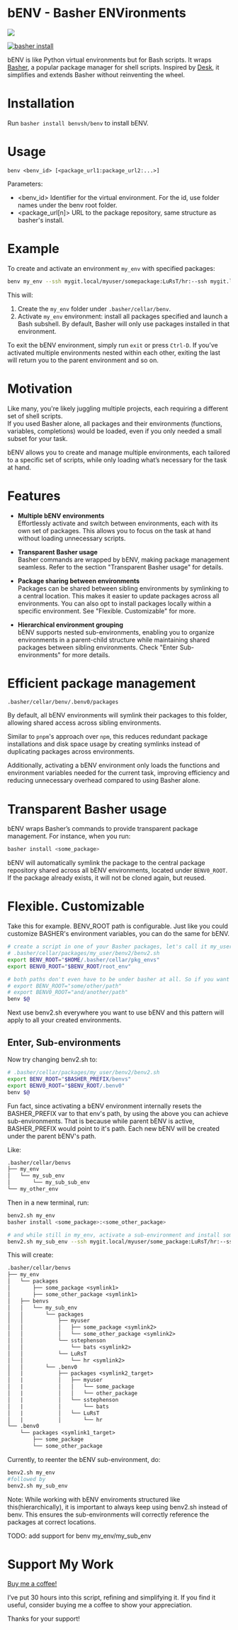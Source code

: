 # bENV - Basher ENVironments
![](logo.jpg)

[![basher install](https://www.basher.it/assets/logo/basher_install.svg)](https://www.basher.it/package/)

bENV is like Python virtual environments but for Bash scripts. It wraps [Basher](https://github.com/basherpm/basher), a popular package manager for shell scripts. Inspired by [Desk](https://github.com/jamesob/desk), it simplifies and extends Basher without reinventing the wheel.

# Installation

Run `basher install benvsh/benv` to install bENV.

# Usage

`benv <benv_id> [<package_url1:package_url2:...>]`

Parameters:
- <benv_id> Identifier for the virtual environment. For the id, use folder names under the benv root folder.
- <package_url[n]> URL to the package repository, same structure as basher's install.

# Example

To create and activate an environment `my_env` with specified packages:

```bash
benv my_env --ssh mygit.local/myuser/somepackage:LuRsT/hr:--ssh mygit.local/myuser/otherpackage:sstephenson/bats
```

This will:

1. Create the `my_env` folder under `.basher/cellar/benv`.
2. Activate `my_env` environment: install all packages specified and launch a Bash subshell. By default, Basher will only use packages installed in that environment.

To exit the bENV environment, simply run `exit` or press `Ctrl-D`. If you’ve activated multiple environments nested within each other, exiting the last will return you to the parent environment and so on.

# Motivation

Like many, you're likely juggling multiple projects, each requiring a different set of shell scripts.  
If you used Basher alone, all packages and their environments (functions, variables, completions) would be loaded, even if you only needed a small subset for your task.

bENV allows you to create and manage multiple environments, each tailored to a specific set of scripts, while only loading what’s necessary for the task at hand.

# Features

- **Multiple bENV environments**  
  Effortlessly activate and switch between environments, each with its own set of packages. This allows you to focus on the task at hand without loading unnecessary scripts.

- **Transparent Basher usage**  
  Basher commands are wrapped by bENV, making package management seamless. Refer to the section "Transparent Basher usage" for details.

- **Package sharing between environments**  
  Packages can be shared between sibling environments by symlinking to a central location. This makes it easier to update packages across all environments. You can also opt to install packages locally within a specific environment. See "Flexible. Customizable" for more.

- **Hierarchical environment grouping**  
  bENV supports nested sub-environments, enabling you to organize environments in a parent-child structure while maintaining shared packages between sibling environments. Check "Enter Sub-environments" for more details.

# Efficient package management

```
.basher/cellar/benv/.benv0/packages
```

By default, all bENV environments will symlink their packages to this folder, allowing shared access across sibling environments.

Similar to `pnpm`'s approach over `npm`, this reduces redundant package installations and disk space usage by creating symlinks instead of duplicating packages across environments. 

Additionally, activating a bENV environment only loads the functions and environment variables needed for the current task, improving efficiency and reducing unnecessary overhead compared to using Basher alone.

# Transparent Basher usage

bENV wraps Basher’s commands to provide transparent package management. For instance, when you run:

```bash
basher install <some_package>
```

bENV will automatically symlink the package to the central package repository shared across all bENV environments, located under `BENV0_ROOT`. If the package already exists, it will not be cloned again, but reused.

# Flexible. Customizable

Take this for example. BENV_ROOT path is configurable. Just like you could customize BASHER's environment variables, you can do the same for bENV.

```bash
# create a script in one of your Basher packages, let's call it my_user/benv2
# .basher/cellar/packages/my_user/benv2/benv2.sh
export BENV_ROOT="$HOME/.basher/cellar/pkg_envs"
export BENV0_ROOT="$BENV_ROOT/root_env"

# both paths don't even have to be under basher at all. So if you want you can also do:
# export BENV_ROOT="some/other/path"
# export BENV0_ROOT="and/another/path"
benv $@
```

Next use benv2.sh everywhere you want to use bENV and this pattern will apply to all your created environments.

## Enter, Sub-environments

Now try changing benv2.sh to:

```bash
# .basher/cellar/packages/my_user/benv2/benv2.sh
export BENV_ROOT="$BASHER_PREFIX/benvs"
export BENV0_ROOT="$BENV_ROOT/.benv0"
benv $@
```

Fun fact, since activating a bENV environment internally resets the BASHER_PREFIX var to that env's path, by using the above you can achieve sub-environments. That is because while parent bENV is active, BASHER_PREFIX would point to it's path.
Each new bENV will be created under the parent bENV's path.

Like:

```txt
.basher/cellar/benvs
├── my_env
│   └── my_sub_env
│       └── my_sub_sub_env
└── my_other_env
```

Then in a new terminal, run:

```bash
benv2.sh my_env
basher install <some_package>:<some_other_package>

# and while still in my_env, activate a sub-environment and install some packages in it:
benv2.sh my_sub_env --ssh mygit.local/myuser/some_package:LuRsT/hr:--ssh mygit.local/myuser/some_other_package:sstephenson/bats
```

This will create:

```txt
.basher/cellar/benvs 
├── my_env
│   └── packages 
│       ├── some_package <symlink1>
│       ├── some_other_package <symlink1> 
│   ├── benvs
│   │   └── my_sub_env
│   │       └── packages 
│   │           ├── myuser 
│   │           │   ├── some_package <symlink2>
│   │           │   └── some_other_package <symlink2>
│   │           └── sstephenson
│   │               └── bats <symlink2>
│   │           └── LuRsT
│   │               └── hr <symlink2>
│   │       └── .benv0
│   |           ├── packages <symlink2_target>
│   |           │   ├── myuser
│   |           │   │   └── some_package 
│   |           │   │   └── other_package
│   |           │   └── sstephenson
│   |           │       └── bats 
│   |           │   └── LuRsT
│   |           │       └── hr
└── .benv0 
    └── packages <symlink1_target>
        ├── some_package
        └── some_other_package
```

Currently, to reenter the bENV sub-environment, do:

```bash
benv2.sh my_env
#followed by
benv2.sh my_sub_env
```

Note: While working with bENV enviroments structured like this(hierarchically), it is important to always keep using benv2.sh instead of benv. 
This ensures the sub-environments will correctly reference the packages at correct locations.

TODO: add support for benv my_env/my_sub_env

# Support My Work

[Buy me a coffee!](https://ko-fi.com/s/5d943125ff)

I’ve put 30 hours into this script, refining and simplifying it. If you find it useful, consider buying me a coffee to show your appreciation.  

Thanks for your support!